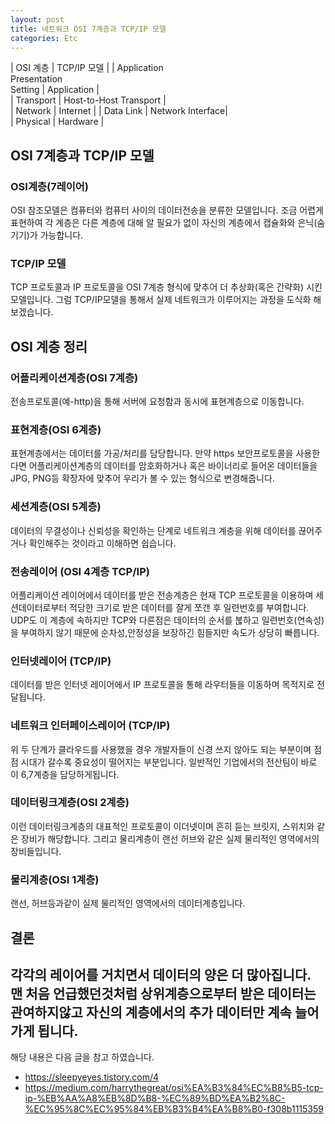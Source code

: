 ```yaml
---
layout: post
title: 네트워크 OSI 7계층과 TCP/IP 모델
categories: Etc
---
```


| OSI 계층 | TCP/IP 모델 |
| Application <br/> Presentation <br/> Setting | Application |  
| Transport | Host-to-Host Transport |  
| Network | Internet |
| Data Link | Network Interface|  
| Physical | Hardware |

## OSI 7계층과 TCP/IP 모델

### OSI계층(7레이어)

OSI 참조모델은 컴퓨터와 컴퓨터 사이의 데이터전송을 분류한 모델입니다. 조금 어렵게 표현하여 각 계층은 다른 계층에 대해 알 필요가 없이 자신의 계층에서 캡슐화와 은닉(숨기기)가 가능합니다.

### TCP/IP 모델

TCP 프로토콜과 IP 프로토콜을 OSI 7계층 형식에 맞추어 더 추상화(혹은 간략화) 시킨 모델입니다. 그럼 TCP/IP모델을 통해서 실제 네트워크가 이루어지는 과정을 도식화 해보겠습니다.

## OSI 계층 정리

### 어플리케이션계층(OSI 7계층)

전송프로토콜(예-http)을 통해 서버에 요청함과 동시에 표현계층으로 이동합니다.

### 표현계층(OSI 6계층)

표현계층에서는 데이터를 가공/처리를 담당합니다. 만약 https 보안프로토콜을 사용한다면 어플리케이션계층의 데이터를 암호화하거나 혹은 바이너리로 들어온 데이터들을 JPG, PNG등 확장자에 맞추어 우리가 볼 수 있는 형식으로 변경해줍니다.

### 세션계층(OSI 5계층)

데이터의 무결성이나 신뢰성을 확인하는 단계로 네트워크 계층을 위해 데이터를 끊어주거나 확인해주는 것이라고 이해하면 쉽습니다.

### 전송레이어 (OSI 4계층 TCP/IP)

어플리케이션 레이어에서 데이터를 받은 전송계층은 현재 TCP 프로토콜을 이용하며 세션데이터로부터 적당한 크기로 받은 데이터를 잘게 쪼갠 후 일련번호를 부여합니다. UDP도 이 계층에 속하지만 TCP와 다른점은 데이터의 순서를 붆하고 일련번호(연속성)을 부여하지 않기 때문에 순차성,안정성을 보장하긴 힘들지만 속도가 상당히 빠릅니다.

### 인터넷레이어 (TCP/IP)

데이터를 받은 인터넷 레이어에서 IP 프로토콜을 통해 라우터들을 이동하며 목적지로 전달됩니다.

### 네트워크 인터페이스레이어 (TCP/IP)

위 두 단계가 클라우드를 사용했을 경우 개발자들이 신경 쓰지 않아도 되는 부분이며 점점 시대가 갈수록 중요성이 떨어지는 부분입니다. 일반적인 기업에서의 전산팀이 바로 이 6,7계층을 담당하게됩니다.

### 데이터링크계층(OSI 2계층)

이런 데이터링크계층의 대표적인 프로토콜이 이더넷이며 흔히 듣는 브릿지, 스위치와 같은 장비가 해당합니다. 그리고 물리계층이 랜선 허브와 같은 실제 물리적인 영역에서의 장비들입니다.

### 물리계층(OSI 1계층)

랜선, 허브등과같이 실제 물리적인 영역에서의 데이터계층입니다.


## 결론
각각의 레이어를 거치면서 데이터의 양은 더 많아집니다. 맨 처음 언급했던것처럼 상위계층으로부터 받은 데이터는 관여하지않고 자신의 계층에서의 추가 데이터만 계속 늘어 가게 됩니다.
---

해당 내용은 다음 글을 참고 하였습니다.

- https://sleepyeyes.tistory.com/4
- https://medium.com/harrythegreat/osi%EA%B3%84%EC%B8%B5-tcp-ip-%EB%AA%A8%EB%8D%B8-%EC%89%BD%EA%B2%8C-%EC%95%8C%EC%95%84%EB%B3%B4%EA%B8%B0-f308b1115359
